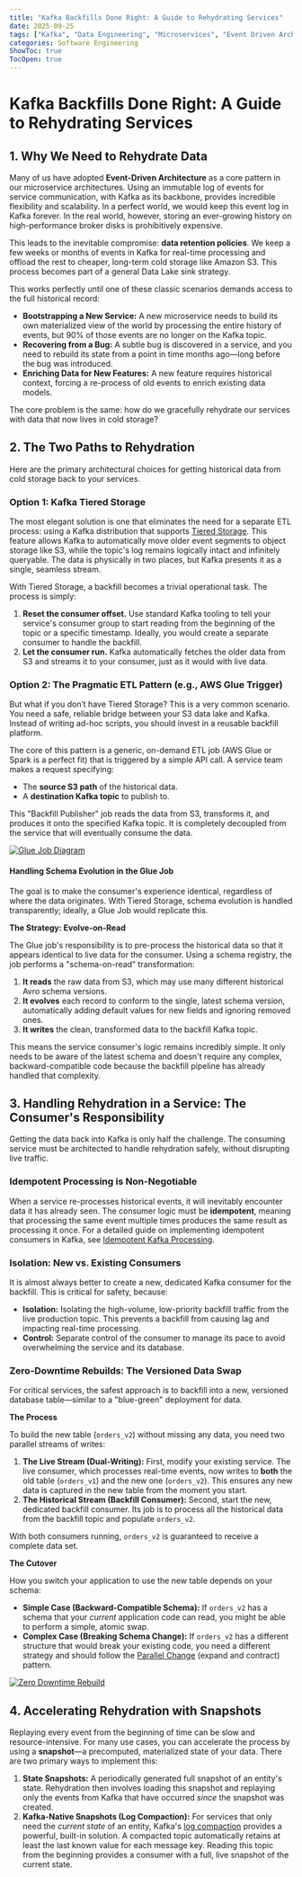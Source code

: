 ```yaml
---
title: "Kafka Backfills Done Right: A Guide to Rehydrating Services"
date: 2025-09-25
tags: ["Kafka", "Data Engineering", "Microservices", "Event Driven Architecture", "ETL", "Schema Evolution", "Software Architecture", "Distributed Systems"]
categories: Software Engineering
ShowToc: true
TocOpen: true
---
```


# Kafka Backfills Done Right: A Guide to Rehydrating Services

## 1. Why We Need to Rehydrate Data

Many of us have adopted **Event-Driven Architecture** as a core pattern in our microservice architectures. Using an immutable log of events for service communication, with Kafka as its backbone, provides incredible flexibility and scalability. In a perfect world, we would keep this event log in Kafka forever. In the real world, however, storing an ever-growing history on high-performance broker disks is prohibitively expensive.

This leads to the inevitable compromise: **data retention policies**. We keep a few weeks or months of events in Kafka for real-time processing and offload the rest to cheaper, long-term cold storage like Amazon S3. This process becomes part of a general Data Lake sink strategy.

This works perfectly until one of these classic scenarios demands access to the full historical record:

* **Bootstrapping a New Service:** A new microservice needs to build its own materialized view of the world by processing the entire history of events, but 90% of those events are no longer on the Kafka topic.
* **Recovering from a Bug:** A subtle bug is discovered in a service, and you need to rebuild its state from a point in time months ago—long before the bug was introduced.
* **Enriching Data for New Features:** A new feature requires historical context, forcing a re-process of old events to enrich existing data models.

The core problem is the same: how do we gracefully rehydrate our services with data that now lives in cold storage?

## 2. The Two Paths to Rehydration

Here are the primary architectural choices for getting historical data from cold storage back to your services.

### Option 1: Kafka Tiered Storage

The most elegant solution is one that eliminates the need for a separate ETL process: using a Kafka distribution that supports [Tiered Storage](https://docs.confluent.io/platform/current/kafka/tiered-storage.html). This feature allows Kafka to automatically move older event segments to object storage like S3, while the topic's log remains logically intact and infinitely queryable. The data is physically in two places, but Kafka presents it as a single, seamless stream.

With Tiered Storage, a backfill becomes a trivial operational task. The process is simply:

1.  **Reset the consumer offset.** Use standard Kafka tooling to tell your service's consumer group to start reading from the beginning of the topic or a specific timestamp. Ideally, you would create a separate consumer to handle the backfill.
2.  **Let the consumer run.** Kafka automatically fetches the older data from S3 and streams it to your consumer, just as it would with live data.

### Option 2: The Pragmatic ETL Pattern (e.g., AWS Glue Trigger)

But what if you don’t have Tiered Storage? This is a very common scenario. You need a safe, reliable bridge between your S3 data lake and Kafka. Instead of writing ad-hoc scripts, you should invest in a reusable backfill platform.

The core of this pattern is a generic, on-demand ETL job (AWS Glue or Spark is a perfect fit) that is triggered by a simple API call. A service team makes a request specifying:

* The **source S3 path** of the historical data.
* A **destination Kafka topic** to publish to.

This "Backfill Publisher" job reads the data from S3, transforms it, and produces it onto the specified Kafka topic. It is completely decoupled from the service that will eventually consume the data.

[![Glue Job Diagram](/glue-diagram.png)](/glue-diagram.png)

#### Handling Schema Evolution in the Glue Job

The goal is to make the consumer's experience identical, regardless of where the data originates. With Tiered Storage, schema evolution is handled transparently; ideally, a Glue Job would replicate this.

**The Strategy: Evolve-on-Read**

The Glue job's responsibility is to pre-process the historical data so that it appears identical to live data for the consumer. Using a schema registry, the job performs a "schema-on-read" transformation:

1.  **It reads** the raw data from S3, which may use many different historical Avro schema versions.
2.  **It evolves** each record to conform to the single, latest schema version, automatically adding default values for new fields and ignoring removed ones.
3.  **It writes** the clean, transformed data to the backfill Kafka topic.

This means the service consumer's logic remains incredibly simple. It only needs to be aware of the latest schema and doesn't require any complex, backward-compatible code because the backfill pipeline has already handled that complexity.

## 3. Handling Rehydration in a Service: The Consumer's Responsibility

Getting the data back into Kafka is only half the challenge. The consuming service must be architected to handle rehydration safely, without disrupting live traffic.

### Idempotent Processing is Non-Negotiable

When a service re-processes historical events, it will inevitably encounter data it has already seen. The consumer logic must be **idempotent**, meaning that processing the same event multiple times produces the same result as processing it once. For a detailed guide on implementing idempotent consumers in Kafka, see [Idempotent Kafka Processing](/posts/idempotent-kafka-procesing/).

### Isolation: New vs. Existing Consumers

It is almost always better to create a new, dedicated Kafka consumer for the backfill. This is critical for safety, because:

* **Isolation:** Isolating the high-volume, low-priority backfill traffic from the live production topic. This prevents a backfill from causing lag and impacting real-time processing.
* **Control:** Separate control of the consumer to manage its pace to avoid overwhelming the service and its database.

### Zero-Downtime Rebuilds: The Versioned Data Swap

For critical services, the safest approach is to backfill into a new, versioned database table—similar to a "blue-green" deployment for data.

**The Process**

To build the new table (`orders_v2`) without missing any data, you need two parallel streams of writes:

1.  **The Live Stream (Dual-Writing):** First, modify your existing service. The live consumer, which processes real-time events, now writes to **both** the old table (`orders_v1`) and the new one (`orders_v2`). This ensures any new data is captured in the new table from the moment you start.
2.  **The Historical Stream (Backfill Consumer):** Second, start the new, dedicated backfill consumer. Its job is to process all the historical data from the backfill topic and populate `orders_v2`.

With both consumers running, `orders_v2` is guaranteed to receive a complete data set.

**The Cutover**

How you switch your application to use the new table depends on your schema:

* **Simple Case (Backward-Compatible Schema):** If `orders_v2` has a schema that your *current* application code can read, you might be able to perform a simple, atomic swap.
* **Complex Case (Breaking Schema Change):** If `orders_v2` has a different structure that would break your existing code, you need a different strategy and should follow the [Parallel Change](https://martinfowler.com/bliki/ParallelChange.html) (expand and contract) pattern.

[![Zero Downtime Rebuild](/zero-downtime-rebuild.png)](/zero-downtime-rebuild.png)

## 4. Accelerating Rehydration with Snapshots

Replaying every event from the beginning of time can be slow and resource-intensive. For many use cases, you can accelerate the process by using a **snapshot**—a precomputed, materialized state of your data. There are two primary ways to implement this:

1.  **State Snapshots:** A periodically generated full snapshot of an entity's state. Rehydration then involves loading this snapshot and replaying only the events from Kafka that have occurred *since* the snapshot was created.
2.  **Kafka-Native Snapshots (Log Compaction):** For services that only need the *current state* of an entity, Kafka's [log compaction](https://docs.confluent.io/kafka/design/log_compaction.html) provides a powerful, built-in solution. A compacted topic automatically retains at least the last known value for each message key. Reading this topic from the beginning provides a consumer with a full, live snapshot of the current state.